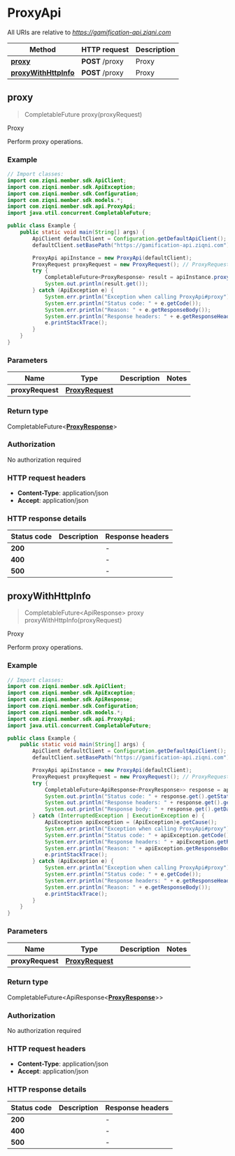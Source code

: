 # ProxyApi

All URIs are relative to *https://gamification-api.ziqni.com*

| Method | HTTP request | Description |
|------------- | ------------- | -------------|
| [**proxy**](ProxyApi.md#proxy) | **POST** /proxy | Proxy |
| [**proxyWithHttpInfo**](ProxyApi.md#proxyWithHttpInfo) | **POST** /proxy | Proxy |



## proxy

> CompletableFuture<ProxyResponse> proxy(proxyRequest)

Proxy

Perform proxy operations.

### Example

```java
// Import classes:
import com.ziqni.member.sdk.ApiClient;
import com.ziqni.member.sdk.ApiException;
import com.ziqni.member.sdk.Configuration;
import com.ziqni.member.sdk.models.*;
import com.ziqni.member.sdk.api.ProxyApi;
import java.util.concurrent.CompletableFuture;

public class Example {
    public static void main(String[] args) {
        ApiClient defaultClient = Configuration.getDefaultApiClient();
        defaultClient.setBasePath("https://gamification-api.ziqni.com");

        ProxyApi apiInstance = new ProxyApi(defaultClient);
        ProxyRequest proxyRequest = new ProxyRequest(); // ProxyRequest | 
        try {
            CompletableFuture<ProxyResponse> result = apiInstance.proxy(proxyRequest);
            System.out.println(result.get());
        } catch (ApiException e) {
            System.err.println("Exception when calling ProxyApi#proxy");
            System.err.println("Status code: " + e.getCode());
            System.err.println("Reason: " + e.getResponseBody());
            System.err.println("Response headers: " + e.getResponseHeaders());
            e.printStackTrace();
        }
    }
}
```

### Parameters


| Name | Type | Description  | Notes |
|------------- | ------------- | ------------- | -------------|
| **proxyRequest** | [**ProxyRequest**](ProxyRequest.md)|  | |

### Return type

CompletableFuture<[**ProxyResponse**](ProxyResponse.md)>


### Authorization

No authorization required

### HTTP request headers

- **Content-Type**: application/json
- **Accept**: application/json

### HTTP response details
| Status code | Description | Response headers |
|-------------|-------------|------------------|
| **200** |  |  -  |
| **400** |  |  -  |
| **500** |  |  -  |

## proxyWithHttpInfo

> CompletableFuture<ApiResponse<ProxyResponse>> proxy proxyWithHttpInfo(proxyRequest)

Proxy

Perform proxy operations.

### Example

```java
// Import classes:
import com.ziqni.member.sdk.ApiClient;
import com.ziqni.member.sdk.ApiException;
import com.ziqni.member.sdk.ApiResponse;
import com.ziqni.member.sdk.Configuration;
import com.ziqni.member.sdk.models.*;
import com.ziqni.member.sdk.api.ProxyApi;
import java.util.concurrent.CompletableFuture;

public class Example {
    public static void main(String[] args) {
        ApiClient defaultClient = Configuration.getDefaultApiClient();
        defaultClient.setBasePath("https://gamification-api.ziqni.com");

        ProxyApi apiInstance = new ProxyApi(defaultClient);
        ProxyRequest proxyRequest = new ProxyRequest(); // ProxyRequest | 
        try {
            CompletableFuture<ApiResponse<ProxyResponse>> response = apiInstance.proxyWithHttpInfo(proxyRequest);
            System.out.println("Status code: " + response.get().getStatusCode());
            System.out.println("Response headers: " + response.get().getHeaders());
            System.out.println("Response body: " + response.get().getData());
        } catch (InterruptedException | ExecutionException e) {
            ApiException apiException = (ApiException)e.getCause();
            System.err.println("Exception when calling ProxyApi#proxy");
            System.err.println("Status code: " + apiException.getCode());
            System.err.println("Response headers: " + apiException.getResponseHeaders());
            System.err.println("Reason: " + apiException.getResponseBody());
            e.printStackTrace();
        } catch (ApiException e) {
            System.err.println("Exception when calling ProxyApi#proxy");
            System.err.println("Status code: " + e.getCode());
            System.err.println("Response headers: " + e.getResponseHeaders());
            System.err.println("Reason: " + e.getResponseBody());
            e.printStackTrace();
        }
    }
}
```

### Parameters


| Name | Type | Description  | Notes |
|------------- | ------------- | ------------- | -------------|
| **proxyRequest** | [**ProxyRequest**](ProxyRequest.md)|  | |

### Return type

CompletableFuture<ApiResponse<[**ProxyResponse**](ProxyResponse.md)>>


### Authorization

No authorization required

### HTTP request headers

- **Content-Type**: application/json
- **Accept**: application/json

### HTTP response details
| Status code | Description | Response headers |
|-------------|-------------|------------------|
| **200** |  |  -  |
| **400** |  |  -  |
| **500** |  |  -  |

